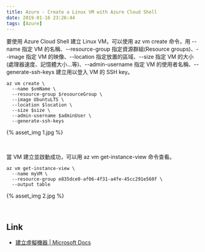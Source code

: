 ```yaml
---
title: Azure - Create a Linux VM with Azure Cloud Shell
date: 2019-01-16 23:26:44
tags: [Azure]
---
```


要使用 Azure Cloud Shell 建立 Linux VM，可以使用 az vm create 命令，用 --name 指定 VM 的名稱、--resource-group 指定資源群組(Resource groups)、--image 指定 VM 的映像、--location 指定放置的區域、--size 指定 VM 的大小(處理器速度、記憶體大小...等)、--admin-username 指定 VM 的使用者名稱、--generate-ssh-keys 建立用以登入 VM 的 SSH key。  

<!-- More -->

    az vm create \
      --name $vmName \
      --resource-group $resourceGroup \
      --image UbuntuLTS \
      --location $location \
      --size $size \
      --admin-username $adminUser \
      --generate-ssh-keys

{% asset_img 1.jpg %}

<br/>


當 VM 建立並啟動成功，可以用 az vm get-instance-view 命令查看。  

    az vm get-instance-view \
      --name myVM \
      --resource-group e835dce0-af06-4f31-a4fe-45cc291e560f \
      --output table

{% asset_img 2.jpg %}

<br/>


Link
----
* [建立虛擬機器 | Microsoft Docs](https://docs.microsoft.com/zh-tw/learn/modules/welcome-to-azure/3-create-a-vm?pivots=linux-cloud)
